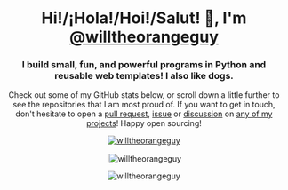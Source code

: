 <h1 align="center">Hi!/¡Hola!/Hoi!/Salut! 👋, I'm <a href="https://github.com/willtheorangeguy">@willtheorangeguy</a></h1>
<h3 align="center">I build small, fun, and powerful programs in Python and reusable web templates! I also like dogs.</h3>

<p align="center">Check out some of my GitHub stats below, or scroll down a little further to see the repositories that I am most proud of. If you want to get in touch, don't hesitate to open a <a href="https://docs.github.com/en/pull-requests">pull request</a>, <a href="https://docs.github.com/en/issues">issue</a> or <a href="https://docs.github.com/en/discussions">discussion</a> on <a href="https://github.com/willtheorangeguy?tab=repositories">any of my projects</a>! Happy open sourcing!</p>

<p align="center"> <a href="https://github.com/ryo-ma/github-profile-trophy"><img src="https://github-profile-trophy.vercel.app/?username=willtheorangeguy&theme=darkhub&margin-w=10&no-bg=true" alt="willtheorangeguy"/></a></p>

<p align="center">&nbsp;<img align="center" src="https://github-readme-stats.vercel.app/api?username=willtheorangeguy&show_icons=true&locale=en&theme=dark" alt="willtheorangeguy" /></p>

<p align="center"><img align="center" src="https://github-readme-stats.vercel.app/api/top-langs?username=willtheorangeguy&show_icons=true&locale=en&theme=dark" alt="willtheorangeguy" /></p>
